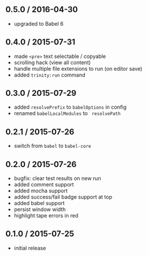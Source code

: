 0.5.0 / 2016-04-30
------------------
- upgraded to Babel 6

0.4.0 / 2015-07-31
------------------
- made `<pre>` text selectable / copyable
- scrolling hack (view all content)
- handle multiple file extensions to run (on editor save)
- added `trinity:run` command

0.3.0 / 2015-07-29
------------------
- added `resolvePrefix` to `babelOptions` in config
- renamed `babelLocalModules` to ` resolvePath`

0.2.1 / 2015-07-26
------------------
- switch from `babel` to `babel-core`

0.2.0 / 2015-07-26
------------------
- bugfix: clear test results on new run
- added comment support
- added mocha support
- added success/fail badge support at top
- added babel support
- persist window width
- highlight tape errors in red

0.1.0 / 2015-07-25
------------------
- initial release
